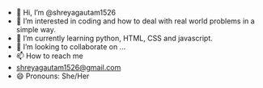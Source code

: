 - 👋 Hi, I’m @shreyagautam1526
- 👀 I’m interested in coding and how to deal with real world problems in a simple way.
- 🌱 I’m currently learning python, HTML, CSS and javascript.
- 💞️ I’m looking to collaborate on ...
- 📫 How to reach me
- shreyagautam1526@gmail.com
- 😄 Pronouns: She/Her


<!---
shreyagautam1526/shreyagautam1526 is a ✨ special ✨ repository because its `README.md` (this file) appears on your GitHub profile.
You can click the Preview link to take a look at your changes.
--->
